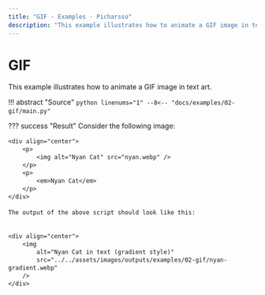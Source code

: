 ```yaml
---
title: "GIF - Examples - Picharsso"
description: "This example illustrates how to animate a GIF image in text art."
---
```


# GIF

This example illustrates how to animate a GIF image in text art.

!!! abstract "Source"
    ```python linenums="1"
    --8<-- "docs/examples/02-gif/main.py"
    ```

??? success "Result"
    Consider the following image:


    <div align="center">
        <p>
            <img alt="Nyan Cat" src="nyan.webp" />
        </p>
        <p>
            <em>Nyan Cat</em>
        </p>
    </div>

    The output of the above script should look like this:


    <div align="center">
        <img
            alt="Nyan Cat in text (gradient style)"
            src="../../assets/images/outputs/examples/02-gif/nyan-gradient.webp"
        />
    </div>
